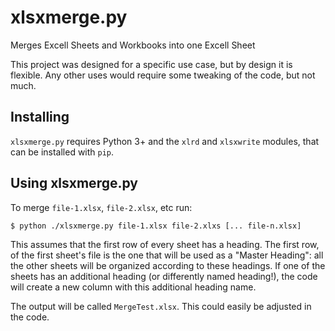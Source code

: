 # xlsxmerge.py
Merges Excell Sheets and Workbooks into one Excell Sheet

This project was designed for a specific use case, but by design it is flexible. Any other uses would require some tweaking of the code, but not much. 
## Installing 

`xlsxmerge.py` requires Python 3+ and the `xlrd` and `xlsxwrite` modules, that can be installed with `pip`.

## Using xlsxmerge.py

To merge `file-1.xlsx`, `file-2.xlsx`, etc run:

    $ python ./xlsxmerge.py file-1.xlsx file-2.xlxs [... file-n.xlsx] 

This assumes that the first row of every sheet has a heading. The first row, of the first sheet's file is the one that will be used as a "Master Heading": all the other sheets will be organized according to these headings. If one of the sheets has an additional heading (or differently named heading!), the code will create a new column with this additional heading name.

The output will be called `MergeTest.xlsx`. This could easily be adjusted in the code. 
